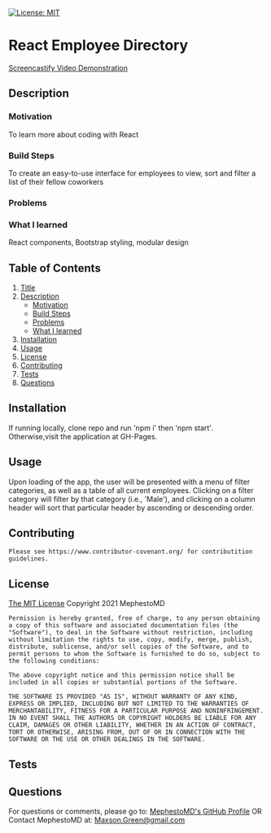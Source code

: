 [![License: MIT](https://img.shields.io/badge/License-MIT-yellow.svg)](https://opensource.org/licenses/MIT)
  
  # <a name = "Title">React Employee Directory</a>
  <a href = "https://drive.google.com/file/d/1HdfRzSnl2AniHa7n9MdE-p3G4hOXBn0r/view"> Screencastify Video Demonstration </a>
  
  ## <a name = "Description">Description</a>
  
  ### <a name = "subMotivation">Motivation</a>

  To learn more about coding with React
  
  ### <a name = "subBuild">Build Steps</a>

  To create an easy-to-use interface for employees to view, sort and filter a list of their fellow coworkers
  
  ### <a name = subProblems>Problems</a>

  
  
  ### <a name = "subLearned">What I learned</a>

  React components, Bootstrap styling, modular design
  
  ## Table of Contents
  
  1. [Title](#Title)
  2. [Description](#Description)
      * [Motivation](#subMotivation)
      * [Build Steps](#subBuild)
      * [Problems](#subProblems)
      * [What I learned](#subLearned)
  3. [Installation](#Installation)
  4. [Usage](#Usage)
  5. [License](#License)
  6. [Contributing](#Contributing)
  7. [Tests](#Tests)
  8. [Questions](#Questions)
  
  ## <a name = "Installation">Installation</a>

  If running locally, clone repo and run 'npm i' then 'npm start'. Otherwise,visit the application at GH-Pages.
  
  ## <a name = "Usage">Usage</a>

  Upon loading of the app, the user will be presented with a menu of filter categories, as well as a table of all current employees. Clicking on a filter category will filter by that category (i.e., 'Male'), and clicking on a column header will sort that particular header by ascending or descending order.

  ## <a name = "Contributing">Contributing</a>

    Please see https://www.contributor-covenant.org/ for contributition guidelines.

  ## <a name = "License">License</a>

  <a href = "https://opensource.org/licenses/MIT">The MIT License</a>
  Copyright 2021 MephestoMD

    Permission is hereby granted, free of charge, to any person obtaining a copy of this software and associated documentation files (the "Software"), to deal in the Software without restriction, including without limitation the rights to use, copy, modify, merge, publish, distribute, sublicense, and/or sell copies of the Software, and to permit persons to whom the Software is furnished to do so, subject to the following conditions:
    
    The above copyright notice and this permission notice shall be included in all copies or substantial portions of the Software.

    THE SOFTWARE IS PROVIDED "AS IS", WITHOUT WARRANTY OF ANY KIND, EXPRESS OR IMPLIED, INCLUDING BUT NOT LIMITED TO THE WARRANTIES OF MERCHANTABILITY, FITNESS FOR A PARTICULAR PURPOSE AND NONINFRINGEMENT. IN NO EVENT SHALL THE AUTHORS OR COPYRIGHT HOLDERS BE LIABLE FOR ANY CLAIM, DAMAGES OR OTHER LIABILITY, WHETHER IN AN ACTION OF CONTRACT, TORT OR OTHERWISE, ARISING FROM, OUT OF OR IN CONNECTION WITH THE SOFTWARE OR THE USE OR OTHER DEALINGS IN THE SOFTWARE.
  

  ## <a name = "Tests">Tests</a>

  

  ## <a name = "Questions">Questions</a>

  For questions or comments, please go to:
  <a href = "https://github.com/MephestoMD">MephestoMD's GitHub Profile</a>
  OR
  Contact MephestoMD at:
  [Maxson.Green@gmail.com](mailto:Maxson.Green@gmail.com)